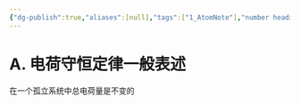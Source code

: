 ```yaml
---
{"dg-publish":true,"aliases":[null],"tags":["1_AtomNote"],"number headings":"auto, first-level 1, max 6, A.1.","Created-Date":"2023-09-12 18:58:16","Modified-Date":"2024-04-18 11:53:27","permalink":"/A01_Lessons/Aa05_大学物理/电荷守恒定律/","dgPassFrontmatter":true}
---
```



# A. 电荷守恒定律一般表述


在一个孤立系统中总电荷量是不变的






